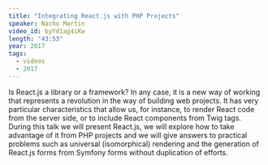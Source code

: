 ```yaml
---
title: "Integrating React.js with PHP Projects"
speaker: Nacho Martin
video_id: byYd1ag4iKw
length: "43:53"
year: 2017
tags:
  - videos
  - 2017
---
```


Is React.js a library or a framework? In any case, it is a new way of working that represents a revolution in the way of building web projects. It has very particular characteristics that allow us, for instance, to render React code from the server side, or to include React components from Twig tags. During this talk we will present React.js, we will explore how to take advantage of it from PHP projects and we will give answers to practical problems such as universal (isomorphical) rendering and the generation of React.js forms from Symfony forms without duplication of efforts.
